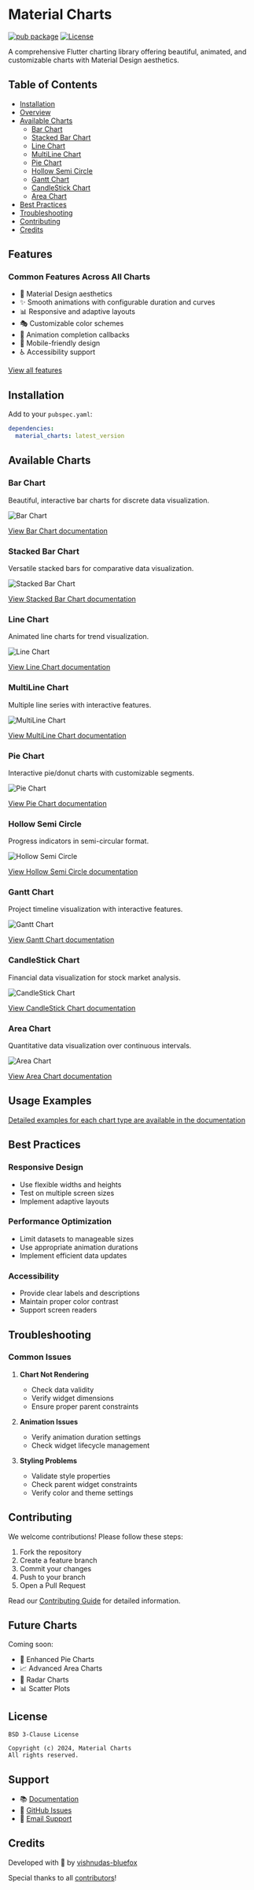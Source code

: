 # Material Charts

[![pub package](https://img.shields.io/pub/v/material_charts.svg)](https://pub.dev/packages/material_charts)
[![License](https://img.shields.io/badge/License-BSD_3--Clause-blue.svg)](https://opensource.org/licenses/BSD-3-Clause)

A comprehensive Flutter charting library offering beautiful, animated, and customizable charts with Material Design aesthetics.

## Table of Contents

- [Installation](https://vishnudas-bluefox.github.io/material_charts_docs/docs/installation/)
- [Overview](https://vishnudas-bluefox.github.io/material_charts_docs/docs/overview/)
- [Available Charts](https://vishnudas-bluefox.github.io/material_charts_docs/docs/overview/)
  - [Bar Chart](https://vishnudas-bluefox.github.io/material_charts_docs/docs/charts/bar/)
  - [Stacked Bar Chart](https://vishnudas-bluefox.github.io/material_charts_docs/docs/charts/stacked-bar/)
  - [Line Chart](https://vishnudas-bluefox.github.io/material_charts_docs/docs/charts/line/)
  - [MultiLine Chart](https://vishnudas-bluefox.github.io/material_charts_docs/docs/charts/multi-line/)
  - [Pie Chart](https://vishnudas-bluefox.github.io/material_charts_docs/docs/charts/pie/)
  - [Hollow Semi Circle](https://vishnudas-bluefox.github.io/material_charts_docs/docs/charts/hollow-semi-circle/)
  - [Gantt Chart](https://vishnudas-bluefox.github.io/material_charts_docs/docs/charts/gantt/)
  - [CandleStick Chart](https://vishnudas-bluefox.github.io/material_charts_docs/docs/charts/candlestick/)
  - [Area Chart](https://vishnudas-bluefox.github.io/material_charts_docs/docs/charts/area/)
- [Best Practices](https://vishnudas-bluefox.github.io/material_charts_docs/docs/best-practices/)
- [Troubleshooting](https://vishnudas-bluefox.github.io/material_charts_docs/docs/troubleshooting/)
- [Contributing](https://vishnudas-bluefox.github.io/material_charts_docs/docs/contributing/)
- [Credits](https://github.com/vishnudas-bluefox/material_charts/graphs/contributors)

## Features

### Common Features Across All Charts

- 🎨 Material Design aesthetics
- ✨ Smooth animations with configurable duration and curves
- 📊 Responsive and adaptive layouts
- 🎭 Customizable color schemes
- 💫 Animation completion callbacks
- 📱 Mobile-friendly design
- ♿ Accessibility support

[View all features](https://vishnudas-bluefox.github.io/material_charts_docs/)

## Installation

Add to your `pubspec.yaml`:

```yaml
dependencies:
  material_charts: latest_version
```

## Available Charts

### Bar Chart

Beautiful, interactive bar charts for discrete data visualization.

![Bar Chart](https://raw.githubusercontent.com/vishnudas-bluefox/material_charts/refs/heads/master/images/bar_chart.gif)

[View Bar Chart documentation](https://vishnudas-bluefox.github.io/material_charts_docs/docs/charts/bar/)

### Stacked Bar Chart

Versatile stacked bars for comparative data visualization.

![Stacked Bar Chart](https://raw.githubusercontent.com/vishnudas-bluefox/material_charts/refs/heads/master/images/stacked_bar_chart.gif)

[View Stacked Bar Chart documentation](https://vishnudas-bluefox.github.io/material_charts_docs/docs/charts/stacked-bar/)

### Line Chart

Animated line charts for trend visualization.

![Line Chart](https://raw.githubusercontent.com/vishnudas-bluefox/material_charts/refs/heads/master/images/line_chart.gif)

[View Line Chart documentation](https://vishnudas-bluefox.github.io/material_charts_docs/docs/charts/line/)

### MultiLine Chart

Multiple line series with interactive features.

![MultiLine Chart](https://raw.githubusercontent.com/vishnudas-bluefox/material_charts/refs/heads/master/images/multi_line_chart.gif)

[View MultiLine Chart documentation](https://vishnudas-bluefox.github.io/material_charts_docs/docs/charts/multi-line/)

### Pie Chart

Interactive pie/donut charts with customizable segments.

![Pie Chart](https://raw.githubusercontent.com/vishnudas-bluefox/material_charts/refs/heads/master/images/pie_chart.gif)

[View Pie Chart documentation](https://vishnudas-bluefox.github.io/material_charts_docs/docs/charts/pie/)

### Hollow Semi Circle

Progress indicators in semi-circular format.

![Hollow Semi Circle](https://raw.githubusercontent.com/vishnudas-bluefox/material_charts/refs/heads/master/images/hoolow_semi_circle.gif)

[View Hollow Semi Circle documentation](https://vishnudas-bluefox.github.io/material_charts_docs/docs/charts/hollow-semi-circle/)

### Gantt Chart

Project timeline visualization with interactive features.

![Gantt Chart](https://raw.githubusercontent.com/vishnudas-bluefox/material_charts/refs/heads/master/images/gant_chart.gif)

[View Gantt Chart documentation](https://vishnudas-bluefox.github.io/material_charts_docs/docs/charts/gantt/)

### CandleStick Chart

Financial data visualization for stock market analysis.

![CandleStick Chart](https://raw.githubusercontent.com/vishnudas-bluefox/material_charts/refs/heads/master/images/candle_chart.gif)

[View CandleStick Chart documentation](https://vishnudas-bluefox.github.io/material_charts_docs/docs/charts/candlestick/)

### Area Chart

Quantitative data visualization over continuous intervals.

![Area Chart](https://raw.githubusercontent.com/vishnudas-bluefox/material_charts/refs/heads/master/images/area_chart.gif)

[View Area Chart documentation](https://vishnudas-bluefox.github.io/material_charts_docs/docs/charts/area/)

## Usage Examples

[Detailed examples for each chart type are available in the documentation](https://pub.dev/documentation/material_charts/latest/)

## Best Practices

### Responsive Design

- Use flexible widths and heights
- Test on multiple screen sizes
- Implement adaptive layouts

### Performance Optimization

- Limit datasets to manageable sizes
- Use appropriate animation durations
- Implement efficient data updates

### Accessibility

- Provide clear labels and descriptions
- Maintain proper color contrast
- Support screen readers

## Troubleshooting

### Common Issues

1. **Chart Not Rendering**

   - Check data validity
   - Verify widget dimensions
   - Ensure proper parent constraints

2. **Animation Issues**

   - Verify animation duration settings
   - Check widget lifecycle management

3. **Styling Problems**
   - Validate style properties
   - Check parent widget constraints
   - Verify color and theme settings

## Contributing

We welcome contributions! Please follow these steps:

1. Fork the repository
2. Create a feature branch
3. Commit your changes
4. Push to your branch
5. Open a Pull Request

Read our [Contributing Guide](CONTRIBUTING.md) for detailed information.

## Future Charts

Coming soon:

- 🥧 Enhanced Pie Charts
- 📈 Advanced Area Charts
- 🎯 Radar Charts
- 📊 Scatter Plots

## License

```
BSD 3-Clause License

Copyright (c) 2024, Material Charts
All rights reserved.
```

## Support

- 📚 [Documentation](https://vishnudas-bluefox.github.io/material_charts_docs/)
- 💬 [GitHub Issues](https://github.com/vishnudas-bluefox/material_charts/issues)
- 📧 [Email Support](mailto:vishnudas956783@gmail.com)

## Credits

Developed with 💙 by [vishnudas-bluefox](https://github.com/vishnudas-bluefox)

Special thanks to all [contributors](https://github.com/vishnudas-bluefox/material_charts/graphs/contributors)!
